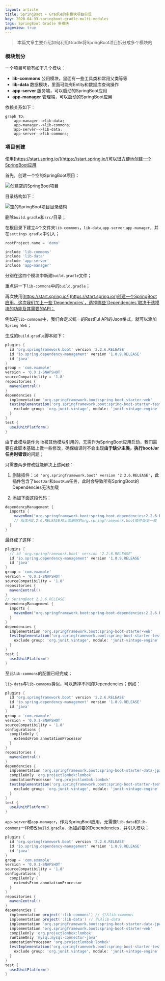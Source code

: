 ```yaml
---
layout: article
title: SpringBoot + Gradle的多模块项目实现
key: 2020-04-03-springboot-gradle-multi-modules
tags: SpringBoot Gradle 多模块
pageview: true
---
```


> 本篇文章主要介绍如何利用Gradle将SpringBoot项目拆分成多个模块的

### 模块划分

一个项目可能有如下几个模块：

- **lib-commons** 公用模块，里面有一些工具类和常用父类等等
- **lib-data** 数据模块，里面可能有Entity和数据库查询操作
- **app-server** 服务端，可以启动的SpringBoot应用
- **app-manager** 管理端，可以启动的SpringBoot应用

依赖关系如下：

```mermaid
graph TD;
    app-manager-->lib-data;
    app-manager-->lib-commons;
    app-server-->lib-data;
    app-server-->lib-commons;
```

### 项目创建

使用[https://start.spring.io/](https://start.spring.io/)可以很方便地创建一个SpringBoot应用

首先，创建一个空的SpringBoot项目：

![创建空的SpringBoot项目](https://blog-yyao-online.oss-cn-hangzhou.aliyuncs.com/2020-04-03-springboot-gradle-multi-modules/%E5%88%9B%E5%BB%BA%E7%A9%BA%E7%9A%84SpringBoot%E9%A1%B9%E7%9B%AE.jpg)

目录结构如下：

![空的SpringBoot项目目录结构](https://blog-yyao-online.oss-cn-hangzhou.aliyuncs.com/2020-04-03-springboot-gradle-multi-modules/%E7%A9%BA%E7%9A%84SpringBoot%E9%A1%B9%E7%9B%AE%E7%9B%AE%E5%BD%95%E7%BB%93%E6%9E%84.jpg)

删除`build.gradle`和`src/`目录；

在根目录下建立4个文件夹`lib-commons`，`lib-data`,`app-server`,`app-manager`，并在`settings.gradle`中引入；

```gradle
rootProject.name = 'demo'

include 'lib-commons'
include 'lib-data'
include 'app-server'
include 'app-manager'
```

分别在这四个模块中新建`build.gradle`文件；

重点讲一下`lib-commons`中的`build.gradle`；

再次使用[https://start.spring.io/](https://start.spring.io/)创建一个SpringBoot应用，这次我们加上一些`Dependencies`，选择哪些`Dependencies`取决于该模块的功能及其需要的API；

例如在`lib-commons`中，我们会定义统一的RestFul API的Json格式，就可以添加`Spring Web`；

生成的`build.gradle`脚本如下：

```gradle
plugins {
  id 'org.springframework.boot' version '2.2.6.RELEASE'
  id 'io.spring.dependency-management' version '1.0.9.RELEASE'
  id 'java'
}
group = 'com.example'
version = '0.0.1-SNAPSHOT'
sourceCompatibility = '1.8'
repositories {
  mavenCentral()
}
dependencies {
  implementation 'org.springframework.boot:spring-boot-starter-web'
  testImplementation('org.springframework.boot:spring-boot-starter-test') {
    exclude group: 'org.junit.vintage', module: 'junit-vintage-engine'
  }
}
test {
  useJUnitPlatform()
}
```

由于此模块是作为lib被其他模块引用的，无需作为SpringBoot应用启动，我们需要在此脚本基础上做一些修改，确保编译时不会出现**由于缺少主类，执行bootJar任务时错误**的问题；

只需要两步修改就能解决上述问题：

1. 删除插件：`id 'org.springframework.boot' version '2.2.6.RELEASE'`，此插件包含了`bootJar`和`bootRun`任务，此时会导致所有SpringBoot的Dependencies无法加载

2. 添加下面这段代码：

```gradle
dependencyManagement {
  imports {
    mavenBom("org.springframework.boot:spring-boot-dependencies:2.2.6.RELEASE")
    // 版本号2.2.6.RELEASE和上面删除的org.springframework.boot插件版本一致
  }
}
```

最终成了这样：

```gradle
plugins {
  // id 'org.springframework.boot' version '2.2.6.RELEASE'
  id 'io.spring.dependency-management' version '1.0.9.RELEASE'
  id 'java'
}
group = 'com.example'
version = '0.0.1-SNAPSHOT'
sourceCompatibility = '1.8'
repositories {
  mavenCentral()
}
// SpringBoot 2.2.6.RELEASE
dependencyManagement {
  imports {
    mavenBom("org.springframework.boot:spring-boot-dependencies:2.2.6.RELEASE")
  }
}
dependencies {
  implementation 'org.springframework.boot:spring-boot-starter-web'
  testImplementation('org.springframework.boot:spring-boot-starter-test') {
    exclude group: 'org.junit.vintage', module: 'junit-vintage-engine'
  }
}
test {
  useJUnitPlatform()
}
```

至此`lib-commons`的配置已经完成；

`lib-data`与`lib-commons`类似，可以选择不同的Dependencies；例如：

```gradle
plugins {
  id 'org.springframework.boot' version '2.2.6.RELEASE'
  id 'io.spring.dependency-management' version '1.0.9.RELEASE'
  id 'java'
}
group = 'com.example'
version = '0.0.1-SNAPSHOT'
sourceCompatibility = '1.8'
configurations {
  compileOnly {
    extendsFrom annotationProcessor
  }
}
repositories {
  mavenCentral()
}
dependencies {
  implementation 'org.springframework.boot:spring-boot-starter-data-jpa'
  compileOnly 'org.projectlombok:lombok'
  annotationProcessor 'org.projectlombok:lombok'
  testImplementation('org.springframework.boot:spring-boot-starter-test') {
    exclude group: 'org.junit.vintage', module: 'junit-vintage-engine'
  }
}
test {
  useJUnitPlatform()
}
```

`app-server`和`app-manager`，作为SpringBoot应用，无需像`lib-data`和`lib-commons`一样修改`build.gradle`，添加必要的Dependencies，并引入模块；

```gradle
plugins {
  id 'org.springframework.boot' version '2.2.6.RELEASE'
  id 'io.spring.dependency-management' version '1.0.9.RELEASE'
  id 'java'
}
group = 'com.example'
version = '0.0.1-SNAPSHOT'
sourceCompatibility = '1.8'
configurations {
  compileOnly {
    extendsFrom annotationProcessor
  }
}
repositories {
  mavenCentral()
}
dependencies {
  implementation project(':lib-commons') // 引入lib-commons
  implementation project(':lib-data') // 引入lib-data
  implementation 'org.springframework.boot:spring-boot-starter-data-jpa'
  implementation 'org.springframework.boot:spring-boot-starter-web'
  compileOnly 'org.projectlombok:lombok'
  runtimeOnly 'mysql:mysql-connector-java'
  annotationProcessor 'org.projectlombok:lombok'
  testImplementation('org.springframework.boot:spring-boot-starter-test') {
    exclude group: 'org.junit.vintage', module: 'junit-vintage-engine'
  }
}
test {
  useJUnitPlatform()
}
```